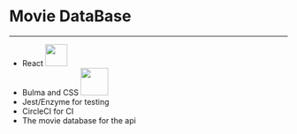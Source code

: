 # Movie DataBase

---

- React <img width="40"  src="https://upload.wikimedia.org/wikipedia/commons/thumb/a/a7/React-icon.svg/1200px-React-icon.svg.png">
- Bulma and CSS <img width="50"  src="https://bulma.io/images/bulma-banner.png">
- Jest/Enzyme for testing
- CircleCI for CI
- The movie database for the api
